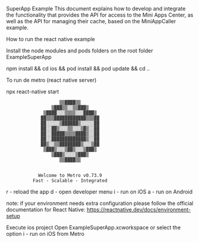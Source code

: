 SuperApp Example
This document explains how to develop and integrate the functionality that provides the API for access to the Mini Apps Center, as well as the API for managing their cache, based on the MiniAppCaller example.

How to run the react native example

Install the node modules and pods folders on the root folder ExampleSuperApp

npm install && cd ios && pod install && pod update && cd ..

To run de metro (react native server)
 
npx react-native start


                        ▒▒▓▓▓▓▒▒
                     ▒▓▓▓▒▒░░▒▒▓▓▓▒
                  ▒▓▓▓▓░░░▒▒▒▒░░░▓▓▓▓▒
                 ▓▓▒▒▒▓▓▓▓▓▓▓▓▓▓▓▓▒▒▒▓▓
                 ▓▓░░░░░▒▓▓▓▓▓▓▒░░░░░▓▓
                 ▓▓░░▓▓▒░░░▒▒░░░▒▓▒░░▓▓
                 ▓▓░░▓▓▓▓▓▒▒▒▒▓▓▓▓▒░░▓▓
                 ▓▓░░▓▓▓▓▓▓▓▓▓▓▓▓▓▒░░▓▓
                 ▓▓▒░░▒▒▓▓▓▓▓▓▓▓▒░░░▒▓▓
                  ▒▓▓▓▒░░░▒▓▓▒░░░▒▓▓▓▒
                     ▒▓▓▓▒░░░░▒▓▓▓▒
                        ▒▒▓▓▓▓▒▒


                Welcome to Metro v0.73.9
              Fast - Scalable - Integrated

r - reload the app
d - open developer menu
i - run on iOS
a - run on Android

note: if your environment needs extra configuration please follow the official documentation for React Native: https://reactnative.dev/docs/environment-setup

Execute ios project 
Open ExampleSuperApp.xcworkspace or select the option i - run on iOS from Metro  

